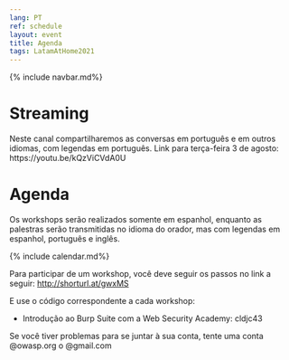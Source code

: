 ```yaml
---
lang: PT
ref: schedule
layout: event
title: Agenda
tags: LatamAtHome2021
---
```

{% include navbar.md%}

<script>
  document.lang = "pt";
</script>

<h1>Streaming</h1>
Neste canal compartilharemos as conversas em português e em outros idiomas, com legendas em português.
Link para terça-feira 3 de agosto: https://youtu.be/kQzViCVdA0U

<h1>Agenda</h1>
<p>Os workshops serão realizados somente em espanhol, enquanto as palestras serão transmitidas no idioma do orador, mas com legendas em espanhol, português e inglês.</p>
{% include calendar.md%}

Para participar de um workshop, você deve seguir os passos no link a seguir:
http://shorturl.at/gwxMS

E use o código correspondente a cada workshop:
* Introdução ao Burp Suite com a Web Security Academy: cldjc43

Se você tiver problemas para se juntar à sua conta, tente uma conta @owasp.org o @gmail.com

